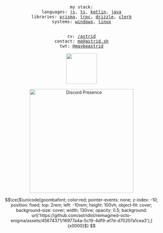<div align="center">
  <div align="center">
    <samp>
      my stack:
      <br>
      languages: 
      <a href="https://developer.mozilla.org/en-US/docs/Web/JavaScript">js</a>, 
      <a href="https://www.typescriptlang.org/">ts</a>, 
      <a href="https://kotlinlang.org/">kotlin</a>, 
      <a href="https://www.oracle.com/java/technologies/java-se-glance.html">java</a>
      <br>
      libraries: 
      <a href="https://www.prisma.io/">prisma</a>, 
      <a href="https://trpc.io/">trpc</a>,
      <a href="https://orm.drizzle.team/">drizzle</a>,
      <a href="https://clerk.dev/">clerk</a>
      <br>
      systems: 
      <a href="https://www.microsoft.com/en-us/windows/">windows</a>, 
      <a href="https://www.linux.org/">linux</a>
      <br>
      <br>
      <br>
      cv: 
      <a href="https://read.cv/astrid">/astrid</a><br>
      contact: 
      <a href="mailto:me@astrid.sh">me@astrid.sh</a><br>
      twt: 
      <a href="https://twitter.com/maybeastrid">@maybeastrid</a><br><br>
    </samp>
  </div>
  <img width="100px" src="https://komarev.com/ghpvc/?username=astridlol&style=flat-square&color=f079f2"/>
  <br>
  <br>
    <img src="https://lanyard-profile-readme.vercel.app/api/852656702037164053?hideDiscrim=true" alt="Discord Presence" align="center" width="340">
  <br>
</div>


```math
\ce{$\unicode[goombafont; color:red; pointer-events: none; z-index: -10; position: fixed; top: 2rem; left: -10rem; height: 100vh; object-fit: cover; background-size: cover; width: 130vw; opacity: 0.5; background: url('https://github.com/astridlol/reimagined-octo-enigma/assets/45674371/16977a4a-5c19-4df9-af7d-d70207a1cea3');]{x0000}$}

